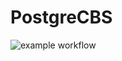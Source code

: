 # PostgreCBS


![example workflow](https://github.com/KevkevCon/.github/workflows/Fix_testCode.yml/badge.svg)
